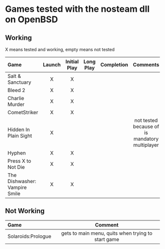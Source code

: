 # Games tested with the nosteam dll on OpenBSD

## Working

X means tested and working, empty means not tested

|Game|Launch|Initial Play|Long Play|Completion|Comments|
|:---|:----:|:----------:|:-------:|:--------:|:------:|
|Salt & Sanctuary	|X|X||||
|Bleed 2		|X|X||||
|Charlie Murder		|X|X||||
|CometStriker		|X|X||||
|Hidden In Plain Sight	|X||||not tested because of is mandatory multiplayer|
|Hyphen			|X|X||||
|Press X to Not Die	|X|X||||
|The Dishwasher: Vampire Smile	|X|X||||

## Not Working

|Game|Comment|
|:---|:-----:|
|Solaroids:Prologue	|gets to main menu, quits when trying to start game|
